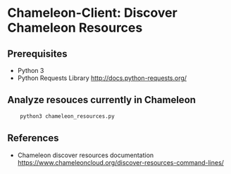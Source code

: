 # Chameleon-Client: Discover Chameleon Resources

## Prerequisites
* Python 3 
* Python Requests Library http://docs.python-requests.org/

## Analyze resouces currently in Chameleon
```bash
    python3 chameleon_resources.py
```

## References
* Chameleon discover resources documentation https://www.chameleoncloud.org/discover-resources-command-lines/
